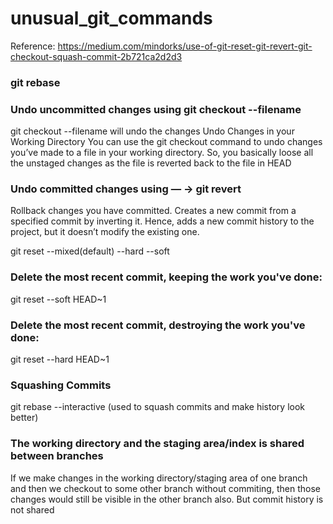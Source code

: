 # unusual_git_commands

Reference: https://medium.com/mindorks/use-of-git-reset-git-revert-git-checkout-squash-commit-2b721ca2d2d3
### git rebase

### Undo uncommitted changes using git checkout --filename
  git checkout --filename will undo the changes 
  Undo Changes in your Working Directory
  You can use the git checkout command to undo changes you’ve made to a file in your working directory. So, you basically loose all the unstaged changes as the file is reverted     back to the file in HEAD
  
### Undo committed changes using — -> git revert <commitID>
  Rollback changes you have committed.
  Creates a new commit from a specified commit by inverting it. Hence, adds a new commit history to the project, but it doesn’t modify the existing one.
  
  git reset --mixed(default) --hard --soft 
### Delete the most recent commit, keeping the work you've done:
git reset --soft HEAD~1
  
### Delete the most recent commit, destroying the work you've done:
git reset --hard HEAD~1

### Squashing Commits
  git rebase --interactive (used to squash commits and make history look better)
  
  
### The working directory and the staging area/index is shared between branches
  If we make changes in the working directory/staging area of one branch and then we checkout to some other branch without commiting, then those changes would still be visible in the other branch also. But commit history is not shared 
  
